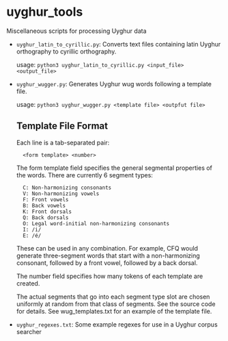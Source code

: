 # uyghur_tools
Miscellaneous scripts for processing Uyghur data

* `uyghur_latin_to_cyrillic.py`: Converts text files containing latin Uyghur orthography to cyrillic orthography.

    usage: `python3 uyghur_latin_to_cyrillic.py <input_file> <output_file>`

* `uyghur_wugger.py`: Generates Uyghur wug words following a template file.

    usage: `python3 uyghur_wugger.py <template file> <outpfut file>`

    ## Template File Format
    Each line is a tab-separated pair: 
    
        <form template> <number>

    The form template field specifies the general segmental properties of the words. There are currently 6 segment types:

        C: Non-harmonizing consonants
        V: Non-harmonizing vowels
        F: Front vowels
        B: Back vowels
        K: Front dorsals
        Q: Back dorsals
        O: Legal word-initial non-harmonizing consonants
        I: /i/
        E: /é/

    These can be used in any combination. For example, CFQ would generate three-segment words that start with a non-harmonizing consonant, followed by a front vowel, followed by a back dorsal.

    The number field specifies how many tokens of each template are created.

    The actual segments that go into each segment type slot are chosen uniformly at random from that class of segments. See the source code for details. See wug_templates.txt for an example of the template file.

* `uyghur_regexes.txt`: Some example regexes for use in a Uyghur corpus searcher
